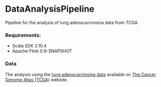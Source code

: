 # DataAnalysisPipeline
Pipeline for the analysis of lung adenocarcinoma data from TCGA.

### Requirements:
* Scala SDK 2.10.4
* Apache Flink 0.9-SNAPSHOT

### Data
The analysis using the <a href="https://tcga-data.nci.nih.gov/tcga/tcgaCancerDetails.jsp?diseaseType=LUAD&diseaseName=Lung%20adenocarcinoma" target="_blank">lung adenocarcinoma data</a> available on <a href="http://cancergenome.nih.gov" target="_blank">The Cancer Genome Atlas  (TCGA)</a> website.
